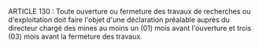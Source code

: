 ARTICLE 130 : Toute ouverture ou fermeture des travaux de recherches
ou d'exploitation doit faire l'objet d'une déclaration préalable auprès
du directeur chargé des mines au moins un (01) mois avant l'ouverture et
trois (03) mois avant la fermeture des travaux.